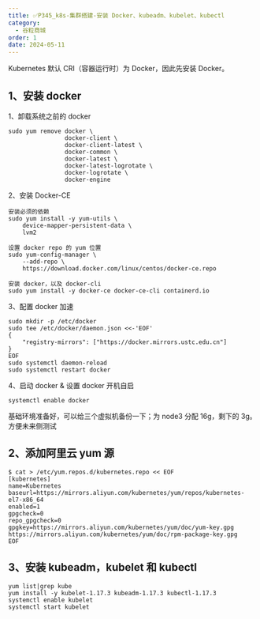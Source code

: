```yaml
---
title: ✅P345_k8s-集群搭建-安装 Docker、kubeadm、kubelet、kubectl
category:
  - 谷粒商城
order: 1
date: 2024-05-11
---
```


<!-- more -->

Kubernetes 默认 CRI（容器运行时）为 Docker，因此先安装 Docker。

## 1、安装 docker

1、卸载系统之前的 docker

```
sudo yum remove docker \
				docker-client \
				docker-client-latest \
				docker-common \
				docker-latest \
				docker-latest-logrotate \
				docker-logrotate \
				docker-engine
```

2、安装 Docker-CE

```
安装必须的依赖
sudo yum install -y yum-utils \
	device-mapper-persistent-data \
	lvm2
```

```
设置 docker repo 的 yum 位置
sudo yum-config-manager \ 
	--add-repo \
	https://download.docker.com/linux/centos/docker-ce.repo
```

```
安装 docker，以及 docker-cli
sudo yum install -y docker-ce docker-ce-cli containerd.io
```

3、配置 docker 加速

```
sudo mkdir -p /etc/docker
sudo tee /etc/docker/daemon.json <<-'EOF' 
{ 
	"registry-mirrors": ["https://docker.mirrors.ustc.edu.cn"]
}
EOF
sudo systemctl daemon-reload
sudo systemctl restart docker
```

4、启动 docker & 设置 docker 开机自启

```
systemctl enable docker
```

基础环境准备好，可以给三个虚拟机备份一下；为 node3 分配 16g，剩下的 3g。方便未来侧测试

## 2、添加阿里云 yum 源

```
$ cat > /etc/yum.repos.d/kubernetes.repo << EOF
[kubernetes]
name=Kubernetes
baseurl=https://mirrors.aliyun.com/kubernetes/yum/repos/kubernetes-el7-x86_64
enabled=1
gpgcheck=0
repo_gpgcheck=0
gpgkey=https://mirrors.aliyun.com/kubernetes/yum/doc/yum-key.gpg
https://mirrors.aliyun.com/kubernetes/yum/doc/rpm-package-key.gpg
EOF
```

## 3、安装 kubeadm，kubelet 和 kubectl

```
yum list|grep kube
yum install -y kubelet-1.17.3 kubeadm-1.17.3 kubectl-1.17.3
systemctl enable kubelet
systemctl start kubelet
```


